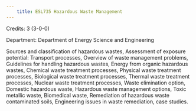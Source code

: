 ```yaml
---
    title: ESL735 Hazardous Waste Management
---
```

Credits: 3 (3-0-0)

Department: Department of Energy Science and Engineering

Sources and classification of hazardous wastes, Assessment of exposure potential: Transport processes, Overview of waste management problems, Guidelines for handling hazardous wastes, Energy from organic hazardous wastes, Chemical waste treatment processes, Physical waste treatment processes, Biological waste treatment processes, Thermal waste treatment processes, Nuclear waste treatment processes, Waste elimination option, Domestic hazardous waste, Hazardous waste management options, Toxic metallic waste, Biomedical waste, Remediation of hazardous waste contaminated soils, Engineering issues in waste remediation, case studies.
